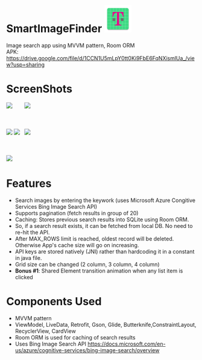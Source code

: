 # SmartImageFinder <img src="app/src/main/res/mipmap-hdpi/ic_launcher.png" />
Image search app using MVVM pattern, Room ORM<br/>
APK: https://drive.google.com/file/d/1CCN1U5mLpY0tt0Ki9FbE6FqNXismlUa_/view?usp=sharing

# ScreenShots

<img src="https://res.cloudinary.com/deeps2/image/upload/v1591584723/rheo_photos/two_col.png" width=280>&nbsp;&nbsp;&nbsp;&nbsp;&nbsp;&nbsp;&nbsp;
<img src="https://res.cloudinary.com/deeps2/image/upload/v1591584723/rheo_photos/four_col.png" width=280/></br></br></br></br>
<img src="https://res.cloudinary.com/deeps2/image/upload/v1566728957/rheo_photos/no_net.png" width=280/>
<img src="https://res.cloudinary.com/deeps2/image/upload/v1566728958/rheo_photos/no_results.png" width=280/>&nbsp;&nbsp; 
<img src="https://res.cloudinary.com/deeps2/image/upload/v1566728957/rheo_photos/generic_error.png" width=280/></br></br></br></br>
<img src="https://res.cloudinary.com/deeps2/w_280/v1591585495/rheo_photos/transition_2.gif"/>

# Features
- Search images by entering the keywork (uses Microsoft Azure Congitive Services Bing Image Search API)
- Supports pagination (fetch results in group of 20)
- Caching: Stores previous search results into SQLite using Room ORM. 
- So, if a search result exists, it can be fetched from local DB. No need to re-hit the API.
- After MAX_ROWS limit is reached, oldest record will be deleted. Otherwise App's cache size will go on increasing.
- API keys are stored natively (JNI) rather than hardcoding it in a constant in java file.
- Grid size can be changed (2 column, 3 column, 4 column)
- **Bonus #1**: Shared Element transition animation when any list item is clicked

# Components Used
- MVVM pattern
- ViewModel, LiveData, Retrofit, Gson, Glide, Butterknife,ConstraintLayout, RecyclerView, CardView
- Room ORM is used for caching of search results
- Uses Bing Image Search API https://docs.microsoft.com/en-us/azure/cognitive-services/bing-image-search/overview
